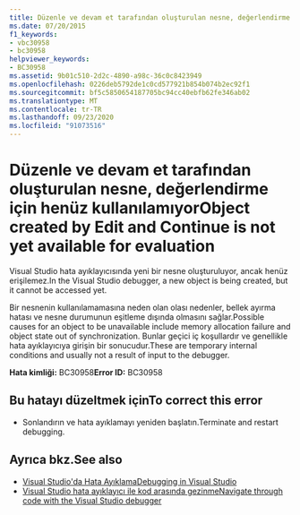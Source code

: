 ```yaml
---
title: Düzenle ve devam et tarafından oluşturulan nesne, değerlendirme için henüz kullanılamıyor
ms.date: 07/20/2015
f1_keywords:
- vbc30958
- bc30958
helpviewer_keywords:
- BC30958
ms.assetid: 9b01c510-2d2c-4890-a98c-36c0c8423949
ms.openlocfilehash: 0226deb5792de1c0cd577921b854b074b2ec92f1
ms.sourcegitcommit: bf5c5850654187705bc94cc40ebfb62fe346ab02
ms.translationtype: MT
ms.contentlocale: tr-TR
ms.lasthandoff: 09/23/2020
ms.locfileid: "91073516"
---
```

# <a name="object-created-by-edit-and-continue-is-not-yet-available-for-evaluation"></a><span data-ttu-id="86ec8-102">Düzenle ve devam et tarafından oluşturulan nesne, değerlendirme için henüz kullanılamıyor</span><span class="sxs-lookup"><span data-stu-id="86ec8-102">Object created by Edit and Continue is not yet available for evaluation</span></span>

<span data-ttu-id="86ec8-103">Visual Studio hata ayıklayıcısında yeni bir nesne oluşturuluyor, ancak henüz erişilemez.</span><span class="sxs-lookup"><span data-stu-id="86ec8-103">In the Visual Studio debugger, a new object is being created, but it cannot be accessed yet.</span></span>  
  
 <span data-ttu-id="86ec8-104">Bir nesnenin kullanılamamasına neden olan olası nedenler, bellek ayırma hatası ve nesne durumunun eşitleme dışında olmasını sağlar.</span><span class="sxs-lookup"><span data-stu-id="86ec8-104">Possible causes for an object to be unavailable include memory allocation failure and object state out of synchronization.</span></span> <span data-ttu-id="86ec8-105">Bunlar geçici iç koşullardır ve genellikle hata ayıklayıcıya girişin bir sonucudur.</span><span class="sxs-lookup"><span data-stu-id="86ec8-105">These are temporary internal conditions and usually not a result of input to the debugger.</span></span>  
  
 <span data-ttu-id="86ec8-106">**Hata kimliği:** BC30958</span><span class="sxs-lookup"><span data-stu-id="86ec8-106">**Error ID:** BC30958</span></span>  
  
## <a name="to-correct-this-error"></a><span data-ttu-id="86ec8-107">Bu hatayı düzeltmek için</span><span class="sxs-lookup"><span data-stu-id="86ec8-107">To correct this error</span></span>  
  
- <span data-ttu-id="86ec8-108">Sonlandırın ve hata ayıklamayı yeniden başlatın.</span><span class="sxs-lookup"><span data-stu-id="86ec8-108">Terminate and restart debugging.</span></span>  
  
## <a name="see-also"></a><span data-ttu-id="86ec8-109">Ayrıca bkz.</span><span class="sxs-lookup"><span data-stu-id="86ec8-109">See also</span></span>

- [<span data-ttu-id="86ec8-110">Visual Studio'da Hata Ayıklama</span><span class="sxs-lookup"><span data-stu-id="86ec8-110">Debugging in Visual Studio</span></span>](/visualstudio/debugger/debugger-feature-tour)
- [<span data-ttu-id="86ec8-111">Visual Studio hata ayıklayıcı ile kod arasında gezinme</span><span class="sxs-lookup"><span data-stu-id="86ec8-111">Navigate through code with the Visual Studio debugger</span></span>](/visualstudio/debugger/navigating-through-code-with-the-debugger)
